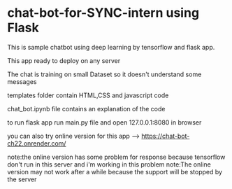 # chat-bot-for-SYNC-intern using Flask

This is sample chatbot using deep learning by tensorflow and flask app.

This app ready to deploy on any server 

The chat is training on small Dataset so it doesn't understand some messages

templates folder contain HTML,CSS and javascript code

chat_bot.ipynb file contains an explanation of the code

to run flask app run main.py file and open 127.0.0.1:8080 in browser

you can also try online version for this app --> https://chat-bot-ch22.onrender.com/

note:the online version has some problem for response because tensorflow don't run in this server and i'm working in this problem
note:The online version may not work after a while because the support will be stopped by the server



